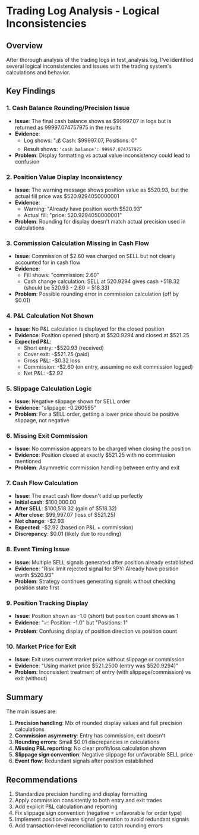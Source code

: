 # Trading Log Analysis - Logical Inconsistencies

## Overview
After thorough analysis of the trading logs in test_analysis.log, I've identified several logical inconsistencies and issues with the trading system's calculations and behavior.

## Key Findings

### 1. **Cash Balance Rounding/Precision Issue**
- **Issue**: The final cash balance shows as $99997.07 in logs but is returned as 99997.074757975 in the results
- **Evidence**: 
  - Log shows: "💰 Cash: $99997.07, Positions: 0"
  - Result shows: `'cash_balance': 99997.074757975`
- **Problem**: Display formatting vs actual value inconsistency could lead to confusion

### 2. **Position Value Display Inconsistency**
- **Issue**: The warning message shows position value as $520.93, but the actual fill price was $520.9294050000001
- **Evidence**: 
  - Warning: "Already have position worth $520.93"
  - Actual fill: "price: 520.9294050000001"
- **Problem**: Rounding for display doesn't match actual precision used in calculations

### 3. **Commission Calculation Missing in Cash Flow**
- **Issue**: Commission of $2.60 was charged on SELL but not clearly accounted for in cash flow
- **Evidence**:
  - Fill shows: "commission: 2.60"
  - Cash change calculation: SELL at 520.9294 gives cash +518.32 (should be 520.93 - 2.60 = 518.33)
- **Problem**: Possible rounding error in commission calculation (off by $0.01)

### 4. **P&L Calculation Not Shown**
- **Issue**: No P&L calculation is displayed for the closed position
- **Evidence**: Position opened (short) at $520.9294 and closed at $521.25
- **Expected P&L**: 
  - Short entry: -$520.93 (received)
  - Cover exit: -$521.25 (paid)
  - Gross P&L: -$0.32 loss
  - Commission: -$2.60 (on entry, assuming no exit commission logged)
  - Net P&L: -$2.92

### 5. **Slippage Calculation Logic**
- **Issue**: Negative slippage shown for SELL order
- **Evidence**: "slippage: -0.260595"
- **Problem**: For a SELL order, getting a lower price should be positive slippage, not negative

### 6. **Missing Exit Commission**
- **Issue**: No commission appears to be charged when closing the position
- **Evidence**: Position closed at exactly $521.25 with no commission mentioned
- **Problem**: Asymmetric commission handling between entry and exit

### 7. **Cash Flow Calculation**
- **Issue**: The exact cash flow doesn't add up perfectly
- **Initial cash**: $100,000.00
- **After SELL**: $100,518.32 (gain of $518.32)
- **After close**: $99,997.07 (loss of $521.25)
- **Net change**: -$2.93
- **Expected**: -$2.92 (based on P&L + commission)
- **Discrepancy**: $0.01 (likely due to rounding)

### 8. **Event Timing Issue**
- **Issue**: Multiple SELL signals generated after position already established
- **Evidence**: "Risk limit rejected signal for SPY: Already have position worth $520.93"
- **Problem**: Strategy continues generating signals without checking position state first

### 9. **Position Tracking Display**
- **Issue**: Position shown as -1.0 (short) but position count shows as 1
- **Evidence**: "📈 Position: -1.0" but "Positions: 1"
- **Problem**: Confusing display of position direction vs position count

### 10. **Market Price for Exit**
- **Issue**: Exit uses current market price without slippage or commission
- **Evidence**: "Using market price $521.2500 (entry was $520.9294)"
- **Problem**: Inconsistent treatment of entry (with slippage/commission) vs exit (without)

## Summary

The main issues are:
1. **Precision handling**: Mix of rounded display values and full precision calculations
2. **Commission asymmetry**: Entry has commission, exit doesn't
3. **Rounding errors**: Small $0.01 discrepancies in calculations
4. **Missing P&L reporting**: No clear profit/loss calculation shown
5. **Slippage sign convention**: Negative slippage for unfavorable SELL price
6. **Event flow**: Redundant signals after position established

## Recommendations

1. Standardize precision handling and display formatting
2. Apply commission consistently to both entry and exit trades
3. Add explicit P&L calculation and reporting
4. Fix slippage sign convention (negative = unfavorable for order type)
5. Implement position-aware signal generation to avoid redundant signals
6. Add transaction-level reconciliation to catch rounding errors